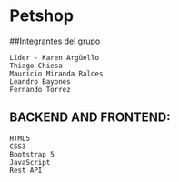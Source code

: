 # Petshop

##Integrantes del grupo

    Líder - Karen Argüello
    Thiago Chiesa
    Mauricio Miranda Raldes
    Leandro Bayones
    Fernando Torrez
    
## BACKEND AND FRONTEND:

    HTML5
    CSS3
    Bootstrap 5
    JavaScript
    Rest API
